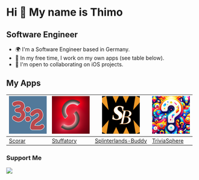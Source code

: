 # Hi 👋 My name is Thimo

## Software Engineer

- 🌍 I'm a Software Engineer based in Germany.
- 🚀 In my free time, I work on my own apps (see table below).
- 🤝 I'm open to collaborating on iOS projects.

## My Apps

| <img src="/images/scorar.png" width="100"/>              | <img src="/images/stuffatory.png" width="100"/>                  | <img src="/images/sl-buddy.png" width="100"/>                                      | <img src="/images/trivia.png" width="100"/>                          |
| -------------------------------------------------------- | ---------------------------------------------------------------- | ---------------------------------------------------------------------------------- | -------------------------------------------------------------------- |
| [Scorar](https://apps.apple.com/app/scorar/id1640774066) | [Stuffatory](https://apps.apple.com/app/stuffatory/id1503902091) | [Splinterlands-Buddy](https://apps.apple.com/app/splinterlands-buddy/id1594887509) | [TriviaSphere](https://apps.apple.com/app/triviasphere/id6477620472) |

### Support Me

<a href="https://www.buymeacoffee.com/dragondust"><img src="https://cdn.buymeacoffee.com/buttons/v2/default-yellow.png" width="200" /></a>
